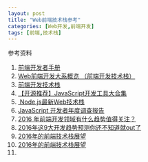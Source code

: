 ```yaml
---
layout: post
title: "Web前端技术栈参考"
categories: [Web开发,前端开发]
tags: [前端,技术栈]
---
```


参考资料

1. [前端开发者手册](https://dwqs.gitbooks.io/frontenddevhandbook/content/)
2. [Web前端开发大系概览 （前端开发技术栈）](http://www.cnblogs.com/unruledboy/p/WebFrontEndStack.html)
3. [前端开发技术栈](https://github.com/unruledboy/WebFrontEndStack)
4. [【开源推荐】JavaScript开发工具大合集](http://code.csdn.net/news/2819224)
5. [ Node.js最新Web技术栈](http://cnodejs.org/topic/55651bf07d4c64752effb4b1)
6. [JavaScript 开发者年度调查报告](http://www.w3cfuns.com/notes/20332/cbccb0121672cff862115181ed7e86f1.html)
7. [2016 年前端开发领域有什么趋势值得关注？](http://www.zhihu.com/question/38248538)
8. [2016年这9大开发趋势预测你还不知道就out了](http://www.wtoutiao.com/p/U0aWaW.html)
9. [2016年的前端技术栈展望](http://www.tuicool.com/articles/FZrEnyv)
10. [2016年的前端技术栈展望](http://www.ido321.com/1669.html)
11. ​